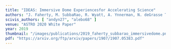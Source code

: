 ```yaml
---
title: "IDEAS: Immersive Dome Experiencesfor Accelerating Science"
authors: "J. Faherty, M. SubbaRao, R. Wyatt, A. Ynnerman, N. deGrasse Tyson, A. Geller, M. Weber, P. Rosenfield, W. Steffen, G. Stoeckle, D. Weiskopf, M. Magnor, P. Williams, B. Abbott, L. Marchetti, T. Jarrett, J. Fay, J. Peek, O. Graur, P. Durrell, D. Homeier, H. Preston, T. Müller, J. Vos, D. Brown, P. Giorla, E. Rice, D. Bardalez Gagliuffi, A. Bock, J. Hedberg, D. Rosen, C. Emmart"
scivis_authors: [ "andyn27", "alebo68" ]
venue: "ASTRO 2020 White Paper"
year: 2019
thumbnail: "/images/publications/2019_faherty_subbarao_immersivedome.png"
pdf: "https://arxiv.org/ftp/arxiv/papers/1907/1907.05383.pdf"
---
```

